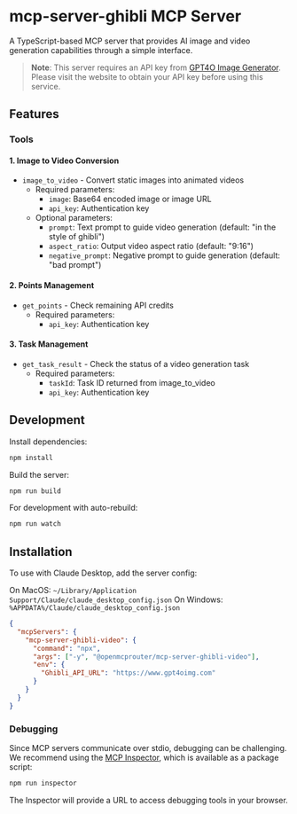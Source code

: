 # mcp-server-ghibli MCP Server

A TypeScript-based MCP server that provides AI image and video generation capabilities through a simple interface.

> **Note**: This server requires an API key from [GPT4O Image Generator](https://www.gpt4oimg.com/). Please visit the website to obtain your API key before using this service.

## Features

### Tools

#### 1. Image to Video Conversion

- `image_to_video` - Convert static images into animated videos
  - Required parameters:
    - `image`: Base64 encoded image or image URL
    - `api_key`: Authentication key
  - Optional parameters:
    - `prompt`: Text prompt to guide video generation (default: "in the style of ghibli")
    - `aspect_ratio`: Output video aspect ratio (default: "9:16")
    - `negative_prompt`: Negative prompt to guide generation (default: "bad prompt")

#### 2. Points Management

- `get_points` - Check remaining API credits
  - Required parameters:
    - `api_key`: Authentication key

#### 3. Task Management

- `get_task_result` - Check the status of a video generation task
  - Required parameters:
    - `taskId`: Task ID returned from image_to_video
    - `api_key`: Authentication key

## Development

Install dependencies:

```bash
npm install
```

Build the server:

```bash
npm run build
```

For development with auto-rebuild:

```bash
npm run watch
```

## Installation

To use with Claude Desktop, add the server config:

On MacOS: `~/Library/Application Support/Claude/claude_desktop_config.json`
On Windows: `%APPDATA%/Claude/claude_desktop_config.json`

```json
{
  "mcpServers": {
    "mcp-server-ghibli-video": {
      "command": "npx",
      "args": ["-y", "@openmcprouter/mcp-server-ghibli-video"],
      "env": {
        "Ghibli_API_URL": "https://www.gpt4oimg.com"
      }
    }
  }
}
```

### Debugging

Since MCP servers communicate over stdio, debugging can be challenging. We recommend using the [MCP Inspector](https://github.com/modelcontextprotocol/inspector), which is available as a package script:

```bash
npm run inspector
```

The Inspector will provide a URL to access debugging tools in your browser.
